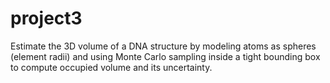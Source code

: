 # project3
Estimate the 3D volume of a DNA structure by modeling atoms as spheres (element radii) and using Monte Carlo sampling inside a tight bounding box to compute occupied volume and its uncertainty.
